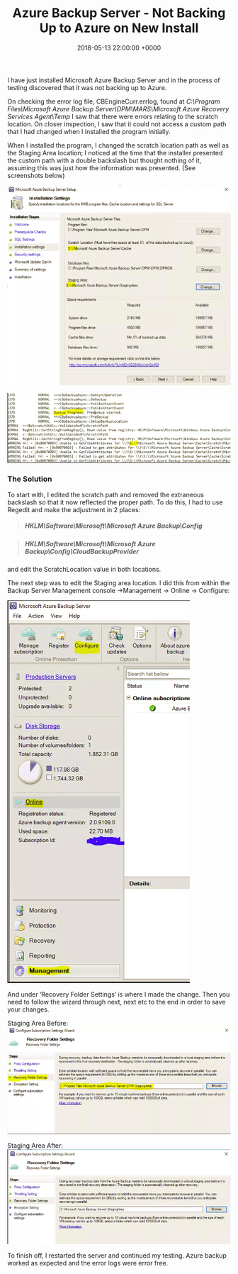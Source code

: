 ﻿---
layout: post
title:  "Azure Backup Server - Not Backing Up to Azure on New Install"
date:   2018-05-13 22:00:00 +0000
categories: AzureBackupServer
tags: [azurebackupserver]
---
I have just installed Microsoft Azure Backup Server and in the process of testing discovered that it was not backing up to Azure.

On checking the error log file, CBEngineCurr.errlog, found at *C:\Program Files\Microsoft Azure Backup Server\DPM\MARS\Microsoft Azure Recovery Services Agent\Temp* I saw that there were errors relating to the scratch location.  On closer inspection, I saw that it could not access a custom path that I had changed when I installed the program initially.

When I installed the program, I changed the scratch location path as well as the Staging Area location; I noticed at the time that the installer presented the custom path with a double backslash but thought nothing of it, assuming this was just how the information was presented. (See screenshots below)

![1-1](/assets/images/1-1.PNG)

![2-1](/assets/images/2-1.PNG)

### The Solution
To start with, I edited the scratch path and removed the extraneous backslash so that it now reflected the proper path.  To do this, I had to use Regedit and make the adjustment in 2 places:


> ##### HKLM\Software\Microsoft\Microsoft Azure Backup\Config

> ##### HKLM\Software\Microsoft\Microsoft Azure Backup\Config\CloudBackupProvider

and edit the ScratchLocation value in both locations.

The next step was to edit the Staging area location.  I did this from within the Backup Server Management console ->Management -> Online -> Configure:

![3-1](/assets/images/3-1.PNG)

And under ‘Recovery Folder Settings’ is where I made the change.  Then you need to follow the wizard through next, next etc to the end in order to save your changes.

Staging Area Before:
![4-1](/assets/images/4-1.PNG)

Staging Area After:
![5-1](/assets/images/5-1.PNG)

To finish off, I restarted the server and continued my testing.  Azure backup worked as expected and the error logs were error free.